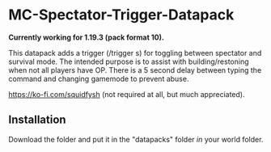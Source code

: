 # MC-Spectator-Trigger-Datapack

**Currently working for 1.19.3 (pack format 10).**

This datapack adds a trigger (/trigger s) for toggling between spectator and survival mode.
The intended purpose is to assist with building/restoning when not all players have OP.
There is a 5 second delay between typing the command and changing gamemode to prevent abuse.

https://ko-fi.com/squidfysh (not required at all, but much appreciated).

## Installation
Download the folder and put it in the "datapacks" folder *in* your world folder.
